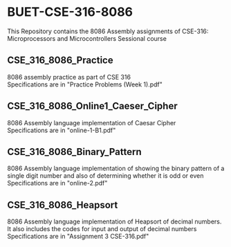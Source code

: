 # BUET-CSE-316-8086
This Repository contains the 8086 Assembly assignments of CSE-316: Microprocessors and Microcontrollers Sessional course

## CSE_316_8086_Practice
8086 assembly practice as part of CSE 316  
Specifications are in "Practice Problems (Week 1).pdf"

## CSE_316_8086_Online1_Caeser_Cipher
8086 Assembly language implementation of Caesar Cipher  
Specifications are in "online-1-B1.pdf"

## CSE_316_8086_Binary_Pattern
8086 Assembly language implementation of showing the binary pattern of a single digit number and also of determining whether it is odd or even  
Specifications are in "online-2.pdf"

## CSE_316_8086_Heapsort
8086 Assembly language implementation of Heapsort of decimal numbers. It also includes the codes for input and output of decimal numbers  
Specifications are in "Assignment 3 CSE-316.pdf"


